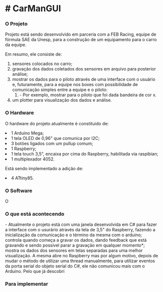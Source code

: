 <body>
<H1> # CarManGUI </H1>

<H3> O Projeto </H3>
 
<p>Projeto está sendo desenvolvido em parceria com a FEB Racing, equipe de fórmula SAE da Unesp, para a construção de um equipamento para o carro da equipe.</p>

<p>Em resumo, ele consiste de:
 <ol>
  <li>sensores colocados no carro;</li>
  <li>gravação dos dados coletados dos sensores em arquivo para posterior análise;</li>
  <li>mostrar os dados para o piloto através de uma interface com o usuário e, futuramente, para a equipe nos boxes com possibilidade de comunicação simples entre a equipe e o piloto:<ol><li> - Por exemplo, mostrar para o piloto que foi dada bandeira de cor x.</li></ol></li>
  <li>um plotter para visualização dos dados e análise.</li>
 </ol>
</p>

<H3> O Hardware </H3> 
   
<p>O  hardware do projeto atualmente é constituido de:
  <li>1 Arduino Mega;</li>
  <li>1 tela OLED de 0,96" que comunica por I2C;</li>
  <li>3 botões ligados com um pullup comum;</li>
  <li>1 Raspberry;</li>
  <li>1 tela touch 3,5", encaixa por cima do Raspberry, habilitada via raspibian;</li>
  <li>1 multiplexador 4052.</li>
</p>  
  
<p>Está sendo implementado a adição de:
  <li>4 ATtiny85. </li>
</p>

<H3> O Software </H3>

<p>O </p>

<H3> O que está acontecendo </H3>


<p>- Atualmente o projeto está com uma janela desenvolvida em C# para fazer a interface com o usurário através da tela de 3,5" do Raspberry, fazendo a inicialização da comunicação e o término da mesma com o arduino; controla quando começa a gravar os dados, dando feedback que está gravando e sendo possível parar a gravação em qualquer momento*; mostra os dados dos sensores em telas separadas para uma melhor visualização.
A mesma abre no Raspberry mas por algum motivo, depois de mudar o método de utilizar uma thread manualmente, para utilizar eventos da porta serial do objeto serial do C#, ele não comunicou mais com o Arduino. Pelo que já descobri
 </p>
 
<H3> Para implementar </H3>
</body>
